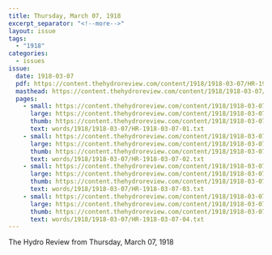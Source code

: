 ```yaml
---
title: Thursday, March 07, 1918
excerpt_separator: "<!--more-->"
layout: issue
tags:
  - "1918"
categories:
  - issues
issue:
  date: 1918-03-07
  pdf: https://content.thehydroreview.com/content/1918/1918-03-07/HR-1918-03-07.pdf
  masthead: https://content.thehydroreview.com/content/1918/1918-03-07/masthead/HR-1918-03-07.jpg
  pages:
    - small: https://content.thehydroreview.com/content/1918/1918-03-07/small/HR-1918-03-07-01.jpg
      large: https://content.thehydroreview.com/content/1918/1918-03-07/large/HR-1918-03-07-01.jpg
      thumb: https://content.thehydroreview.com/content/1918/1918-03-07/thumbnails/HR-1918-03-07-01.jpg
      text: words/1918/1918-03-07/HR-1918-03-07-01.txt
    - small: https://content.thehydroreview.com/content/1918/1918-03-07/small/HR-1918-03-07-02.jpg
      large: https://content.thehydroreview.com/content/1918/1918-03-07/large/HR-1918-03-07-02.jpg
      thumb: https://content.thehydroreview.com/content/1918/1918-03-07/thumbnails/HR-1918-03-07-02.jpg
      text: words/1918/1918-03-07/HR-1918-03-07-02.txt
    - small: https://content.thehydroreview.com/content/1918/1918-03-07/small/HR-1918-03-07-03.jpg
      large: https://content.thehydroreview.com/content/1918/1918-03-07/large/HR-1918-03-07-03.jpg
      thumb: https://content.thehydroreview.com/content/1918/1918-03-07/thumbnails/HR-1918-03-07-03.jpg
      text: words/1918/1918-03-07/HR-1918-03-07-03.txt
    - small: https://content.thehydroreview.com/content/1918/1918-03-07/small/HR-1918-03-07-04.jpg
      large: https://content.thehydroreview.com/content/1918/1918-03-07/large/HR-1918-03-07-04.jpg
      thumb: https://content.thehydroreview.com/content/1918/1918-03-07/thumbnails/HR-1918-03-07-04.jpg
      text: words/1918/1918-03-07/HR-1918-03-07-04.txt
---
```


The Hydro Review from Thursday, March 07, 1918

<!--more-->

